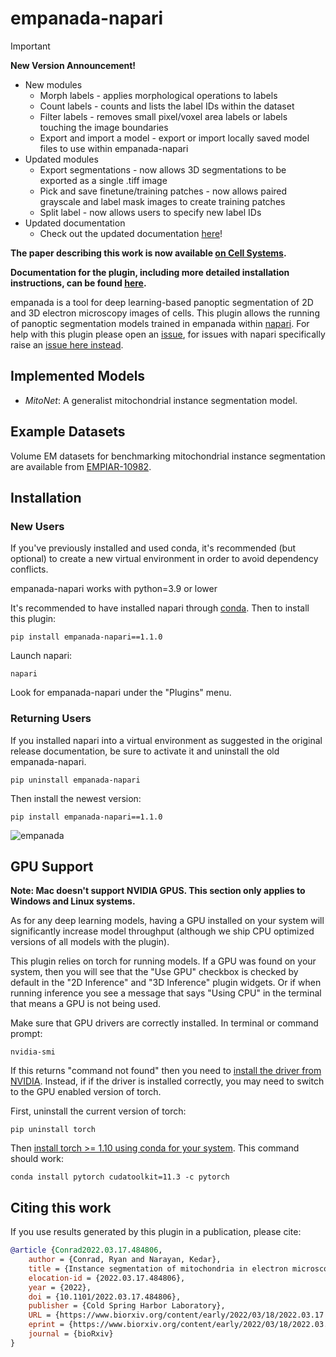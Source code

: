 # empanada-napari

> [!IMPORTANT]
> **New Version Announcement!**
> * New modules 
>   * Morph labels - applies morphological operations to labels
>   * Count labels - counts and lists the label IDs within the dataset
>   * Filter labels - removes small pixel/voxel area labels or labels touching the image boundaries
>   * Export and import a model - export or import locally saved model files to use within empanada-napari
> * Updated modules 
>   * Export segmentations - now allows 3D segmentations to be exported as a single .tiff image
>   * Pick and save finetune/training patches - now allows paired grayscale and label mask images to create training patches 
>   * Split label - now allows users to specify new label IDs 
> * Updated documentation
>   * Check out the updated documentation [here](https://empanada.readthedocs.io/en/latest/index.html)!

**The paper describing this work is now available [on Cell Systems](https://www.cell.com/cell-systems/fulltext/S2405-4712(22)00494-X).**

**Documentation for the plugin, including more detailed installation instructions, can be found [here](https://empanada.readthedocs.io/en/latest/empanada-napari.html).**

empanada is a tool for deep learning-based panoptic segmentation of 2D and 3D electron microscopy images of cells.
This plugin allows the running of panoptic segmentation models trained in empanada within [napari](https://napari.org).
For help with this plugin please open an [issue](https://github.com/volume-em/empanada-napari/issues), for issues with napari specifically
raise an [issue here instead](https://github.com/napari/napari/issues).

## Implemented Models

  - *MitoNet*: A generalist mitochondrial instance segmentation model.

## Example Datasets

Volume EM datasets for benchmarking mitochondrial instance segmentation are available from
[EMPIAR-10982](https://www.ebi.ac.uk/empiar/EMPIAR-10982/).

## Installation

### New Users

If you've previously installed and used conda, it's recommended (but optional) to create a new virtual 
environment in order to avoid dependency conflicts. 

empanada-napari works with python=3.9 or lower

It's recommended to have installed napari through [conda](https://docs.conda.io/en/latest/miniconda.html). Then to install this plugin:

```shell
pip install empanada-napari==1.1.0
```

Launch napari:

```shell
napari
```

Look for empanada-napari under the "Plugins" menu.


### Returning Users

If you installed napari into a virtual environment as suggested in the original release documentation, 
be sure to activate it and uninstall the old empanada-napari.

```shell
pip uninstall empanada-napari
```

Then install the newest version:

```shell
pip install empanada-napari==1.1.0
```


![empanada](images/demo.gif)

## GPU Support

**Note: Mac doesn't support NVIDIA GPUS. This section only applies to Windows and Linux systems.**

As for any deep learning models, having a GPU installed on your system will significantly
increase model throughput (although we ship CPU optimized versions of all models with the plugin).

This plugin relies on torch for running models. If a GPU was found on your system, then you will see that the
"Use GPU" checkbox is checked by default in the "2D Inference" and "3D Inference" plugin widgets. Or if when running
inference you see a message that says "Using CPU" in the terminal that means a GPU is not being used.

Make sure that GPU drivers are correctly installed. In terminal or command prompt:

```shell
nvidia-smi
```

If this returns "command not found" then you need to [install the driver from NVIDIA](https://www.nvidia.com/download/index.aspx). Instead, if
if the driver is installed correctly, you may need to switch to the GPU enabled version of torch.

First, uninstall the current version of torch:

```shell
pip uninstall torch
```

Then [install torch >= 1.10 using conda for your system](https://pytorch.org/get-started/locally/).
This command should work:

```shell
conda install pytorch cudatoolkit=11.3 -c pytorch
```

## Citing this work

If you use results generated by this plugin in a publication, please cite:

```bibtex
@article {Conrad2022.03.17.484806,
	author = {Conrad, Ryan and Narayan, Kedar},
	title = {Instance segmentation of mitochondria in electron microscopy images with a generalist deep learning model},
	elocation-id = {2022.03.17.484806},
	year = {2022},
	doi = {10.1101/2022.03.17.484806},
	publisher = {Cold Spring Harbor Laboratory},
	URL = {https://www.biorxiv.org/content/early/2022/03/18/2022.03.17.484806},
	eprint = {https://www.biorxiv.org/content/early/2022/03/18/2022.03.17.484806.full.pdf},
	journal = {bioRxiv}
}
```
